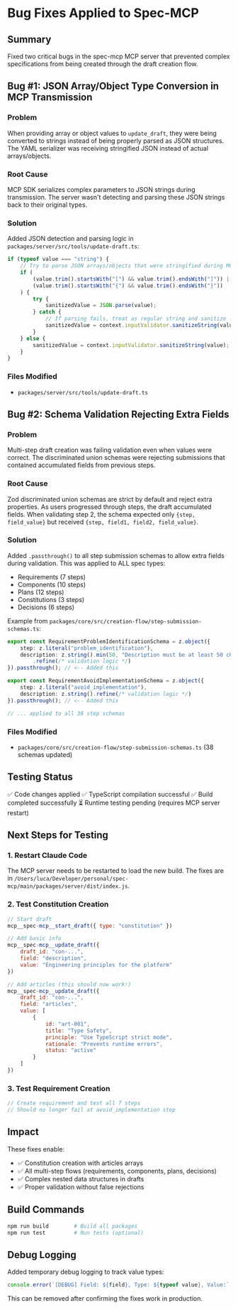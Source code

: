 # Bug Fixes Applied to Spec-MCP

## Summary
Fixed two critical bugs in the spec-mcp MCP server that prevented complex specifications from being created through the draft creation flow.

## Bug #1: JSON Array/Object Type Conversion in MCP Transmission
### Problem
When providing array or object values to `update_draft`, they were being converted to strings instead of being properly parsed as JSON structures. The YAML serializer was receiving stringified JSON instead of actual arrays/objects.

### Root Cause
MCP SDK serializes complex parameters to JSON strings during transmission. The server wasn't detecting and parsing these JSON strings back to their original types.

### Solution
Added JSON detection and parsing logic in `packages/server/src/tools/update-draft.ts`:
```typescript
if (typeof value === "string") {
    // Try to parse JSON arrays/objects that were stringified during MCP transmission
    if (
        (value.trim().startsWith("[") && value.trim().endsWith("]")) ||
        (value.trim().startsWith("{") && value.trim().endsWith("}"))
    ) {
        try {
            sanitizedValue = JSON.parse(value);
        } catch {
            // If parsing fails, treat as regular string and sanitize
            sanitizedValue = context.inputValidator.sanitizeString(value);
        }
    } else {
        sanitizedValue = context.inputValidator.sanitizeString(value);
    }
}
```

### Files Modified
- `packages/server/src/tools/update-draft.ts`

## Bug #2: Schema Validation Rejecting Extra Fields
### Problem
Multi-step draft creation was failing validation even when values were correct. The discriminated union schemas were rejecting submissions that contained accumulated fields from previous steps.

### Root Cause
Zod discriminated union schemas are strict by default and reject extra properties. As users progressed through steps, the draft accumulated fields. When validating step 2, the schema expected only `{step, field_value}` but received `{step, field1, field2, field_value}`.

### Solution
Added `.passthrough()` to all step submission schemas to allow extra fields during validation. This was applied to ALL spec types:
- Requirements (7 steps)
- Components (10 steps)
- Plans (12 steps)
- Constitutions (3 steps)
- Decisions (6 steps)

Example from `packages/core/src/creation-flow/step-submission-schemas.ts`:
```typescript
export const RequirementProblemIdentificationSchema = z.object({
    step: z.literal("problem_identification"),
    description: z.string().min(50, "Description must be at least 50 characters")
        .refine(/* validation logic */)
}).passthrough(); // <-- Added this

export const RequirementAvoidImplementationSchema = z.object({
    step: z.literal("avoid_implementation"),
    description: z.string().refine(/* validation logic */)
}).passthrough(); // <-- Added this

// ... applied to all 38 step schemas
```

### Files Modified
- `packages/core/src/creation-flow/step-submission-schemas.ts` (38 schemas updated)

## Testing Status
✅ Code changes applied
✅ TypeScript compilation successful
✅ Build completed successfully
⏳ Runtime testing pending (requires MCP server restart)

## Next Steps for Testing

### 1. Restart Claude Code
The MCP server needs to be restarted to load the new build. The fixes are in `/Users/luca/Developer/personal/spec-mcp/main/packages/server/dist/index.js`.

### 2. Test Constitution Creation
```javascript
// Start draft
mcp__spec-mcp__start_draft({ type: "constitution" })

// Add basic info
mcp__spec-mcp__update_draft({
    draft_id: "con-...",
    field: "description",
    value: "Engineering principles for the platform"
})

// Add articles (this should now work!)
mcp__spec-mcp__update_draft({
    draft_id: "con-...",
    field: "articles",
    value: [
        {
            id: "art-001",
            title: "Type Safety",
            principle: "Use TypeScript strict mode",
            rationale: "Prevents runtime errors",
            status: "active"
        }
    ]
})
```

### 3. Test Requirement Creation
```javascript
// Create requirement and test all 7 steps
// Should no longer fail at avoid_implementation step
```

## Impact
These fixes enable:
- ✅ Constitution creation with articles arrays
- ✅ All multi-step flows (requirements, components, plans, decisions)
- ✅ Complex nested data structures in drafts
- ✅ Proper validation without false rejections

## Build Commands
```bash
npm run build        # Build all packages
npm run test         # Run tests (optional)
```

## Debug Logging
Added temporary debug logging to track value types:
```typescript
console.error(`[DEBUG] Field: ${field}, Type: ${typeof value}, Value:`, value);
```

This can be removed after confirming the fixes work in production.
